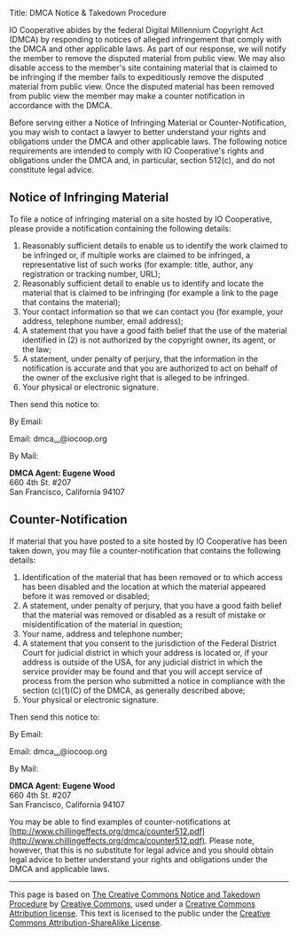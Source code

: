 Title: DMCA Notice & Takedown Procedure

IO Cooperative abides by the federal Digital Millennium Copyright Act (DMCA) by responding to notices of alleged infringement that comply with the DMCA and other applicable laws. As part of our response, we will notify the member to remove the disputed material from public view. We may also disable access to the member's site containing material that is claimed to be infringing if the member fails to expeditiously remove the disputed material from public view. Once the disputed material has been removed from public view the member may make a counter notification in accordance with the DMCA.

Before serving either a Notice of Infringing Material or Counter-Notification, you may wish to contact a lawyer to better understand your rights and obligations under the DMCA and other applicable laws. The following notice requirements are intended to comply with IO Cooperative's rights and obligations under the DMCA and, in particular, section 512(c), and do not constitute legal advice.

## Notice of Infringing Material

To file a notice of infringing material on a site hosted by IO Cooperative, please provide a notification containing the following details:

1. Reasonably sufficient details to enable us to identify the work claimed to be infringed or, if multiple works are claimed to be infringed, a representative list of such works (for example: title, author, any registration or tracking number, URL);
2. Reasonably sufficient detail to enable us to identify and locate the material that is claimed to be infringing (for example a link to the page that contains the material);
3.  Your contact information so that we can contact you (for example, your address, telephone number, email address);
4. A statement that you have a good faith belief that the use of the material identified in (2) is not authorized by the copyright owner, its agent, or the law;
5. A statement, under penalty of perjury, that the information in the notification is accurate and that you are authorized to act on behalf of the owner of the exclusive right that is alleged to be infringed.
6. Your physical or electronic signature.

Then send this notice to:

By Email:

Email: dmca[...][dmca email captcha]@iocoop.org

By Mail:

**DMCA Agent: Eugene Wood**  
660 4th St. #207  
San Francisco, California 94107

## Counter-Notification

If material that you have posted to a site hosted by IO Cooperative has been taken down, you may file a counter-notification that contains the following details:

1. Identification of the material that has been removed or to which access has been disabled and the location at which the material appeared before it was removed or disabled;
2. A statement, under penalty of perjury, that you have a good faith belief that the material was removed or disabled as a result of mistake or misidentification of the material in question;
3. Your name, address and telephone number;
4. A statement that you consent to the jurisdiction of the Federal District Court for judicial district in which your address is located or, if your address is outside of the USA, for any judicial district in which the service provider may be found and that you will accept service of process from the person who submitted a notice in compliance with the section (c)(1)(C) of the DMCA, as generally described above;
5. Your physical or electronic signature.

Then send this notice to:

By Email:

Email: dmca[...][dmca email captcha]@iocoop.org

By Mail:

**DMCA Agent: Eugene Wood**  
660 4th St. #207  
San Francisco, California 94107

You may be able to find examples of counter-notifications at [http://www.chillingeffects.org/dmca/counter512.pdf](http://www.chillingeffects.org/dmca/counter512.pdf). Please note, however, that this is no substitute for legal advice and you should obtain legal advice to better understand your rights and obligations under the DMCA and applicable laws.

* * *

This page is based on [The Creative Commons Notice and Takedown Procedure][CC DMCA] by [Creative Commons][], used under a [Creative Commons Attribution license][CC BY 3.0]. This text is licensed to the public under the [Creative Commons Attribution-ShareAlike License][CC BY-SA 3.0].

   [dmca email captcha]: http://www.google.com/recaptcha/mailhide/d?k=01IzbLS0y_bWQ4c872PwiQAg==&c=rrgFCWyytvhRnvZtKcbRuUissLkSJxCMdLRc_KpBEKs= "Reveal this e-mail address"
   [CC DMCA]: http://creativecommons.org/dmca
   [Creative Commons]: http://creativecommons.org/
   [CC BY 3.0]: http://creativecommons.org/licenses/by/3.0/
   [CC BY-SA 3.0]: http://creativecommons.org/licenses/by-sa/3.0/

